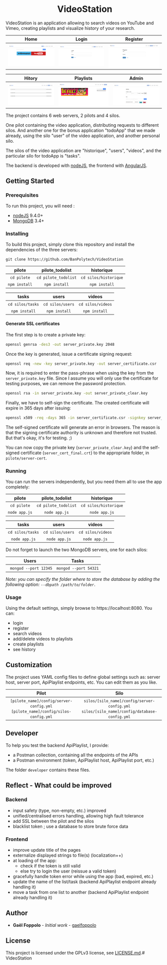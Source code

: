 <h1 align="center">
​    VideoStation
</h1>



VideoStation is an application allowing to search videos on YouTube and Vimeo, creating playlists and visualize history of your research.

|       Home         |       Login        |       Register     |
| :----------------: | :----------------: | :----------------: |
| ![Screen0](s0.png) | ![Screen1](s1.png) | ![Screen2](s2.png) |

|       Hitory       |       Playlists    |       Admin        |
| :----------------: | :----------------: | :----------------: |
| ![Screen3](s3.png) | ![Screen4](s4.png) | ![Screen5](s5.png) |

The project contains 6 web servers, 2 pilots and 4 silos.

One pilot containing the video application, distributing requests to different silos. 
And another one for the bonus application "todoApp" that we made already, using the silo "user" of the video application, and another personal silo.

The silos of the video application are "historique", "users", "videos", and the particular silo for todoApp is "tasks".

The backend is developed with [nodeJS](http://nodejs.org/), the frontend with [AngularJS](https://angularjs.org/).

## Getting Started

### Prerequisites

To run this project, you will need :

- [nodeJS](http://nodejs.org/) 9.4.0+
- [MongoDB](https://www.mongodb.com/) 3.4+

### Installing

To build this project, simply clone this repository and install the dependencies of the three servers:

```shell
git clone https://github.com/BanPolytech/VideoStation
```

|     pilote    |      pilote_todolist       |      historique       |
| :-----------: | :------------------------: | :-------------------: |
|  `cd pilote`  | `cd pilote_todolist`       | `cd silos/historique` |
| `npm install` |  `npm install`             |  `npm install`        |

|     tasks          |      users       |      videos       |
| :----------------: | :--------------: | :---------------: |
|  `cd silos/tasks`  | `cd silos/users` | `cd silos/videos` |
| `npm install`      |  `npm install`   |  `npm install`    |

#### Generate SSL certificates

The first step is to create a private key:

```sh
openssl genrsa -des3 -out server_private.key 2048
```

Once the key is generated, issue a certificate signing request:

```sh
openssl req -new -key server_private.key -out server_certificate.csr
```

Now, it is required to enter the pass-phrase when using the key from the `server_private.key` file. Since I assume you will only use the certificate for testing purposes, we can remove the password protection. 

```sh
openssl rsa -in server_private.key -out server_private_clear.key
```

Finally, we have to self-sign the certificate. The created certificate will expire in 365 days after issuing:

```sh
openssl x509 -req -days 365 -in server_certificate.csr -signkey server_private_clear.key -out server_cert_final.crt
```

The self-signed certificate will generate an error in browsers. The reason is that the 
signing certificate authority is unknown and therefore not trusted. But that's okay, it's for testing. ;)

You can now copy the private key (`server_private_clear.key`) and the self-signed certificate (`server_cert_final.crt`)  to the appropriate folder, in `pilote/server-cert`.

### Running

You can run the servers independently, but you need them all to use the app completely:

|     pilote    |      pilote_todolist       |      historique       |
| :-----------: | :------------------------: | :-------------------: |
|  `cd pilote`  | `cd pilote_todolist`       | `cd silos/historique` |
| `node app.js` |  `node app.js`             |  `node app.js`        |

|     tasks          |      users       |      videos       |
| :----------------: | :--------------: | :---------------: |
|  `cd silos/tasks`  | `cd silos/users` | `cd silos/videos` |
| `node app.js`      |  `node app.js`   |  `node app.js`    |

Do not forget to launch the two MongoDB servers, one for each silos:

|         Users          |         Tasks         |
| :--------------------: | :-------------------: |
| ` mongod --port 12345` | `mongod --port 54321` |

_Note: you can specify the folder where to store the database by adding the following option: `--dbpath /path/to/folder`_.

### Usage

Using the default settings, simply browse to https://localhost:8080. You can:

- login
- register
- search videos
- add/delete videos to playlists
- create playlists
- see history

## Customization

The project uses YAML config files to define global settings such as: server host, server port, ApiPlaylist endpoints, etc. You can edit them as you like.

|                  Pilot                   |                  Silo                   |
| :--------------------------------------: | :--------------------------------------: |
| `[pilote_name]/config/server-config.yml` `[pilote_name]/config/silos-config.yml` | `silos/[silo_name]/config/server-config.yml` `silos/[silo_name]/config/database-config.yml` |

## Developer

To help you test the backend ApiPlaylist, I provide:

- a Postman collection, containing all the endpoints of the APIs
- a Postman environment (token, ApiPlaylist host, ApiPlaylist port, etc.)

The folder `developer` contains these files.

## Reflect - What could be improved

### Backend

- input safety (type, non-empty, etc.) improved
- unified/centralised errors handling, allowing high fault tolerance
- add SSL between the pilot and the silos
- blacklist token ; use a database to store brute force data

### Frontend

- improve update title of the pages
- externalize displayed strings to file(s) (localization++)
- at loading of the app:
  - check if the token is still valid
  - else try to login the user (reissue a valid token)
- gracefully handle token error while using the app (bad, expired, etc.)
- update the name of the list/task (backend ApiPlaylist endpoint already handling it)
- move a task from one list to another (backend ApiPlaylist endpoint already handling it)

## Author

- **Gaël Foppolo** - *Initial work* - [gaelfoppolo](https://github.com/gaelfoppolo)

## License

This project is licensed under the GPLv3 license, see [LICENSE.md](LICENSE.md).# VideoStation
